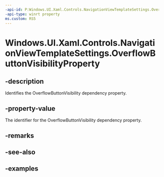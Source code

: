 ```yaml
---
-api-id: P:Windows.UI.Xaml.Controls.NavigationViewTemplateSettings.OverflowButtonVisibilityProperty
-api-type: winrt property
ms.custom: RS5
---
```


<!-- Property syntax.
public DependencyProperty OverflowButtonVisibilityProperty { get; }
-->

# Windows.UI.Xaml.Controls.NavigationViewTemplateSettings.OverflowButtonVisibilityProperty

## -description

Identifies the OverflowButtonVisibility dependency property.

## -property-value

The identifier for the OverflowButtonVisibility dependency property.

## -remarks

## -see-also

## -examples

